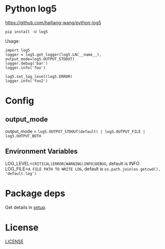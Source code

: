 # Python log5
https://github.com/hailiang-wang/python-log5

```
pip install -U log5
```

Usage:

```
import log5
logger = log5.get_logger(log5.LN(__name__), output_mode=log5.OUTPUT_STDOUT)
logger.debug('bar')
logger.info('foo')

log5.set_log_level(log5.ERROR)
logger.info('foo2')
```

# Config

## output_mode

output_mode = `log5.OUTPUT_STDOUT(default) | log5.OUTPUT_FILE | log5.OUTPUT_BOTH`

## Environment Variables

LOG_LEVEL=`CRITICAL|ERROR|WARNING|INFO|DEBUG`, default is INFO
LOG_FILE=`A FILE PATH TO WRITE LOG`, default is `os.path.join(os.getcwd(), 'default.log')`

# Package deps

Get details in [setup](https://github.com/hailiang-wang/python-log5/blob/master/setup.py).

# License
[LICENSE](./LICENSE)